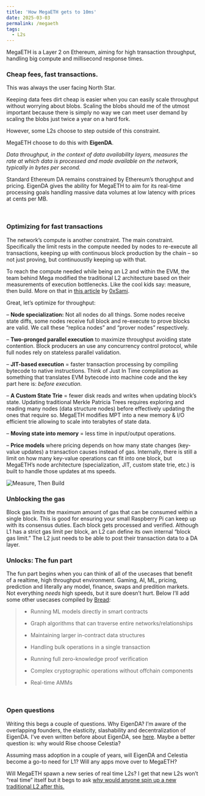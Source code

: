 ```yaml
---
title: 'How MegaETH gets to 10ms'
date: 2025-03-03
permalink: /megaeth
tags:
  - L2s
---
```


MegaETH is a Layer 2 on Ethereum, aiming for high transaction throughput, handling big compute and millisecond response times.

### Cheap fees, fast transactions.

This was always the user facing North Star.

Keeping data fees dirt cheap is easier when you can easily scale throughput without worrying about blobs. Scaling the blobs should me of the utmost important because there is simply no way we can meet user demand by scaling the blobs just twice a year on a hard fork.

However, some L2s choose to step outside of this constraint.

MegaETH choose to do this with **EigenDA**.

_Data throughput, in the context of data availability layers, measures the rate at which data is processed and made available on the network, typically in bytes per second._

Standard Ethereum DA remains constrained by Ethereum’s thorughput and pricing. EigenDA gives the ability for MegaETH to aim for its real-time processing goals handling massive data volumes at low latency with prices at cents per MB.

<br>

### Optimizing for fast transactions

The network’s compute is another constraint. The main constraint. Specifically the limit rests in the compute needed by nodes to re-execute all transactions, keeping up with continuous block production by the chain – so not just proving, but continuoustly keeping up with that.

To reach the compute needed while being an L2 and within the EVM, the team behind Mega modified the traditional L2 architecture based on their measurements of execution bottlenecks. Like the cool kids say: measure, then build. More on that in [this article](https://review.stanfordblockchain.xyz/p/66-megaeth-building-a-real-time-blockchain) by [0xSami](https://x.com/0xSami_M).

Great, let’s optimize for throughput:

– **Node specialization:** Not all nodes do all things. Some nodes receive state diffs, some nodes receive full block and re-execute to prove blocks are valid. We call these “replica nodes” and “prover nodes” respectively.

– **Two-pronged parallel execution** to maximize throughput avoiding state contention. Block producers an use any concurrency control protocol, while full nodes rely on stateless parallel validation.

– **JIT-based execution** = faster transaction processing by compiling bytecode to native instructions. Think of Just In Time compilation as something that translates EVM bytecode into machine code and the key part here is: _before execution._

– **A Custom State Trie** = fewer disk reads and writes when updating block’s state. Updating traditional Merkle Patricia Trees requires exploring and reading many nodes (data structure nodes) before effectively updating the ones that require so. MegaETH modifies MPT into a new memory & I/O efficient trie allowing to scale into terabytes of state data.

– **Moving state into memory** = less time in input/output operations.

– **Price models** where pricing depends on how many state changes (key-value updates) a transaction causes instead of gas. Internally, there is still a limit on how many key-value operations can fit into one block, but MegaETH’s node architecture (specialization, JIT, custom state trie, etc.) is built to handle those updates at ms speeds.

![Measure, Then Build](/addets/images/img4post/measure.png)

### Unblocking the gas

Block gas limits the maximum amount of gas that can be consumed within a single block. This is good for ensuring your small Raspberry Pi can keep up with its consensus duties. Each block gets processed and verified. Although L1 has a strict gas limit per block, an L2 can define its own internal “block gas limit.” The L2 just needs to be able to post their transaction data to a DA layer.



### Unlocks: The fun part

The fun part begins when you can think of all of the usecases that benefit of a realtime, high throughput environment. Gaming, AI, ML, pricing, prediction and literally any model, finance, swaps and predition markets. Not everything _needs_ high speeds, but it sure doesn’t hurt. Below I’ll add some other usecases compiled by [Bread](https://x.com/0xBreadguy/status/1892329635356299514):

> * Running ML models directly in smart contracts
> * Graph algorithms that can traverse entire networks/relationships
> 
> * Maintaining larger in-contract data structures
> * Handling bulk operations in a single transaction
> 
> * Running full zero-knowledge proof verification
> * Complex cryptographic operations without offchain components
> * Real-time AMMs

<br>

### Open questions

Writing this begs a couple of questions. Why EigenDA? I’m aware of the overlapping founders, the elasticity, slashability and decentralization of EigenDA. I’ve even written before about EigenDA, see [here](https://www.web3citizen.xyz/research/eigenlayer). Maybe a better question is: why would Rise choose Celestia?

Assuming mass adoption in a couple of years, will EigenDA and Celestia become a go-to need for L1? Will any apps move over to MegaETH?

Will MegaETH spawn a new series of real time L2s? I get that new L2s won’t “real time” itself but it begs to ask [why would anyone spin up a new traditional L2 after this.](https://www.tiktok.com/@theneedletok/video/7023824695493545222)
